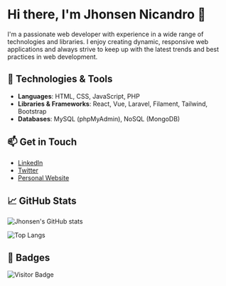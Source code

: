 # Hi there, I'm Jhonsen Nicandro 👋

I'm a passionate web developer with experience in a wide range of technologies and libraries. I enjoy creating dynamic, responsive web applications and always strive to keep up with the latest trends and best practices in web development.

## 🚀 Technologies & Tools

- **Languages**: HTML, CSS, JavaScript, PHP
- **Libraries & Frameworks**: React, Vue, Laravel, Filament, Tailwind, Bootstrap
- **Databases**: MySQL (phpMyAdmin), NoSQL (MongoDB)

## 📫 Get in Touch

- [LinkedIn](#) 
- [Twitter](#)
- [Personal Website](#)

## 📈 GitHub Stats

![Jhonsen's GitHub stats](https://github-readme-stats.vercel.app/api?username=Nics2Extreme&show_icons=true&theme=radical)

![Top Langs](https://github-readme-stats.vercel.app/api/top-langs/?username=Nics2Extreme&layout=compact&theme=radical)

## 🏅 Badges

![Visitor Badge](https://visitor-badge.glitch.me/badge?page_id=Nics2Extreme.visitor-badge)

<!-- ## 🌟 Featured Repositories

- [Repo 1](#)
- [Repo 2](#)
- [Repo 3](#) -->
